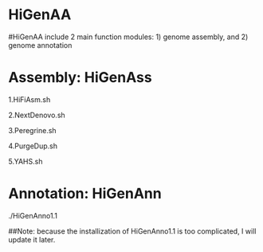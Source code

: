 # HiGenAA
#HiGenAA include 2 main function modules: 1) genome assembly, and 2) genome annotation

# Assembly: HiGenAss

1.HiFiAsm.sh

2.NextDenovo.sh

3.Peregrine.sh

4.PurgeDup.sh

5.YAHS.sh

# Annotation: HiGenAnn

./HiGenAnno1.1

##Note: because the installization of HiGenAnno1.1 is too complicated, I will update it later.
